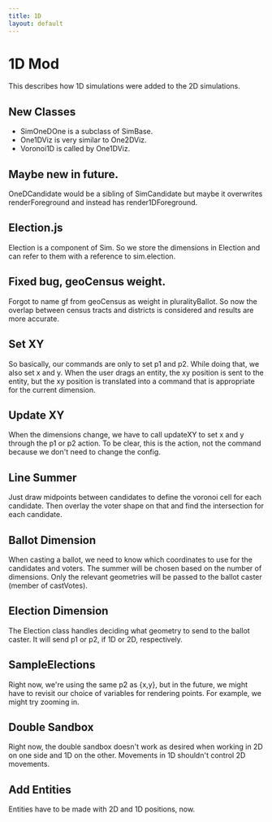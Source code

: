 ```yaml
---
title: 1D
layout: default
---
```


# 1D Mod
This describes how 1D simulations were added to the 2D simulations.

## New Classes
* SimOneDOne is a subclass of SimBase.
* One1DViz is very similar to One2DViz.
* Voronoi1D is called by One1DViz.

## Maybe new in future.
OneDCandidate would be a sibling of SimCandidate but maybe it overwrites renderForeground and instead has render1DForeground.

## Election.js
Election is a component of Sim. So we store the dimensions in Election and can refer to them with a reference to sim.election.

## Fixed bug, geoCensus weight.
Forgot to name gf from geoCensus as weight in pluralityBallot. So now the overlap between census tracts and districts is considered and results are more accurate.

## Set XY
So basically, our commands are only to set p1 and p2. While doing that, we also set x and y. When the user drags an entity, the xy position is sent to the entity, but the xy position is translated into a command that is appropriate for the current dimension.

## Update XY
When the dimensions change, we have to call updateXY to set x and y through the p1 or p2 action. To be clear, this is the action, not the command because we don't need to change the config.

## Line Summer
Just draw midpoints between candidates to define the voronoi cell for each candidate. Then overlay the voter shape on that and find the intersection for each candidate.

## Ballot Dimension
When casting a ballot, we need to know which coordinates to use for the candidates and voters. The summer will be chosen based on the number of dimensions. Only the relevant geometries will be passed to the ballot caster (member of castVotes).

## Election Dimension
The Election class handles deciding what geometry to send to the ballot caster. It will send p1 or p2, if 1D or 2D, respectively.

## SampleElections
Right now, we're using the same p2 as {x,y}, but in the future, we might have to revisit our choice of variables for rendering points. For example, we might try zooming in.

## Double Sandbox
Right now, the double sandbox doesn't work as desired when working in 2D on one side and 1D on the other. Movements in 1D shouldn't control 2D movements.

## Add Entities
Entities have to be made with 2D and 1D positions, now.